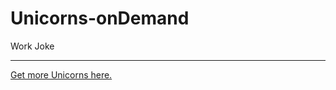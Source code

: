 # Unicorns-onDemand
Work Joke

---

[Get more Unicorns here.](https://toastertom.github.io/Unicorns-onDemand/)

